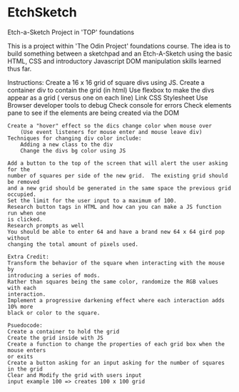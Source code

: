 # EtchSketch
Etch-a-Sketch Project in 'TOP' foundations 

This is a project within 'The Odin Project' foundations course.  The idea is to
build something between a sketchpad and an Etch-A-Sketch using the basic HTML, CSS
and introductory Javascript DOM manipulation skills learned thus far.

Instructions:
    Create a 16 x 16 grid of square divs using JS.
    Create a container div to contain the grid (in html)
    Use flexbox to make the divs appear as a grid ( versus one on each line)
    Link CSS Stylesheet
    Use Browser developer tools to debug
    Check console for errors
    Check elements pane to see if the elements are being created via the DOM

    Create a "hover" effect so the dics change color when mouse over 
        (Use event listeners for mouse enter and mouse leave div)
    Techniques for changing div color include:
        Adding a new class to the div 
        Change the divs bg color using JS

    Add a button to the top of the screen that will alert the user asking for the 
    number of squares per side of the new grid.  The existing grid should be removed
    and a new grid should be generated in the same space the previous grid occupied.
    Set the limit for the user input to a maximum of 100.
    Research button tags in HTML and how can you can make a JS function run when one 
    is clicked.
    Research prompts as well
    You should be able to enter 64 and have a brand new 64 x 64 gird pop without 
    changing the total amount of pixels used.

    Extra Credit:
    Transform the behavior of the square when interacting with the mouse by 
    introducing a series of mods.
    Rather than squares being the same color, randomize the RGB values with each
    interaction.
    Implement a progressive darkening effect where each interaction adds 10% more
    black or color to the square.

    Psuedocode:
    Create a container to hold the grid
    Create the grid inside with JS
    Create a function to change the properties of each grid box when the mouse enters
    or exits
    Create a button asking for an input asking for the number of squares in the grid
    Clear and Modify the grid with users input
    input example 100 => creates 100 x 100 grid